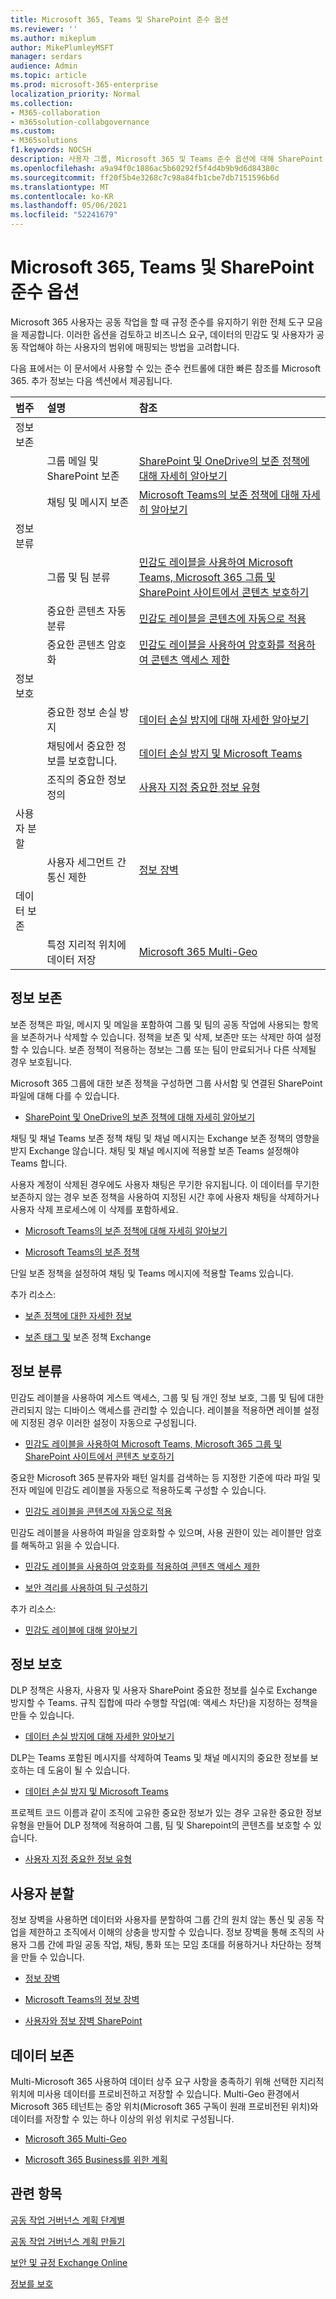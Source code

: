 ```yaml
---
title: Microsoft 365, Teams 및 SharePoint 준수 옵션
ms.reviewer: ''
ms.author: mikeplum
author: MikePlumleyMSFT
manager: serdars
audience: Admin
ms.topic: article
ms.prod: microsoft-365-enterprise
localization_priority: Normal
ms.collection:
- M365-collaboration
- m365solution-collabgovernance
ms.custom:
- M365solutions
f1.keywords: NOCSH
description: 사용자 그룹, Microsoft 365 및 Teams 준수 옵션에 대해 SharePoint 대해 자세히 알아보습니다.
ms.openlocfilehash: a9a94f0c1886ac5b60292f5f4d4b9b9d6d84380c
ms.sourcegitcommit: ff20f5b4e3268c7c98a84fb1cbe7db7151596b6d
ms.translationtype: MT
ms.contentlocale: ko-KR
ms.lasthandoff: 05/06/2021
ms.locfileid: "52241679"
---
```

# <a name="compliance-options-for-microsoft-365-groups-teams-and-sharepoint-collaboration"></a>Microsoft 365, Teams 및 SharePoint 준수 옵션

Microsoft 365 사용자는 공동 작업을 할 때 규정 준수를 유지하기 위한 전체 도구 모음을 제공합니다. 이러한 옵션을 검토하고 비즈니스 요구, 데이터의 민감도 및 사용자가 공동 작업해야 하는 사용자의 범위에 매핑되는 방법을 고려합니다.

다음 표에서는 이 문서에서 사용할 수 있는 준수 컨트롤에 대한 빠른 참조를 Microsoft 365. 추가 정보는 다음 섹션에서 제공됩니다.

|범주|설명|참조|
|:-------|:----------|:--------|
|정보 보존|||
||그룹 메일 및 SharePoint 보존|[SharePoint 및 OneDrive의 보존 정책에 대해 자세히 알아보기](../compliance/retention-policies-sharepoint.md)|
||채팅 및 메시지 보존|[Microsoft Teams의 보존 정책에 대해 자세히 알아보기](../compliance/retention-policies-teams.md)|
|정보 분류|||
||그룹 및 팀 분류|[민감도 레이블을 사용하여 Microsoft Teams, Microsoft 365 그룹 및 SharePoint 사이트에서 콘텐츠 보호하기](../compliance/sensitivity-labels-teams-groups-sites.md)|
||중요한 콘텐츠 자동 분류|[민감도 레이블을 콘텐츠에 자동으로 적용](../compliance/apply-sensitivity-label-automatically.md)|
||중요한 콘텐츠 암호화|[민감도 레이블을 사용하여 암호화를 적용하여 콘텐츠 액세스 제한](../compliance/encryption-sensitivity-labels.md)|
|정보 보호|||
||중요한 정보 손실 방지|[데이터 손실 방지에 대해 자세한 알아보기](../compliance/dlp-learn-about-dlp.md)|
||채팅에서 중요한 정보를 보호합니다.|[데이터 손실 방지 및 Microsoft Teams](../compliance/dlp-microsoft-teams.md)|
||조직의 중요한 정보 정의|[사용자 지정 중요한 정보 유형](../compliance/sensitive-information-type-learn-about.md)|
|사용자 분할|||
||사용자 세그먼트 간 통신 제한|[정보 장벽](../compliance/information-barriers.md)|
|데이터 보존|||
||특정 지리적 위치에 데이터 저장|[Microsoft 365 Multi-Geo](/microsoft-365/enterprise/microsoft-365-multi-geo)|

## <a name="information-retention"></a>정보 보존

보존 정책은 파일, 메시지 및 메일을 포함하여 그룹 및 팀의 공동 작업에 사용되는 항목을 보존하거나 삭제할 수 있습니다. 정책을 보존 및 삭제, 보존만 또는 삭제만 하여 설정할 수 있습니다. 보존 정책이 적용하는 정보는 그룹 또는 팀이 만료되거나 다른 삭제될 경우 보호됩니다.

Microsoft 365 그룹에 대한 보존 정책을 구성하면 그룹 사서함 및 연결된 SharePoint 파일에 대해 다를 수 있습니다.

- [SharePoint 및 OneDrive의 보존 정책에 대해 자세히 알아보기](../compliance/retention-policies-sharepoint.md)

채팅 및 채널 Teams 보존 정책 채팅 및 채널 메시지는 Exchange 보존 정책의 영향을 받지 Exchange 않습니다. 채팅 및 채널 메시지에 적용할 보존 Teams 설정해야 Teams 합니다. 

사용자 계정이 삭제된 경우에도 사용자 채팅은 무기한 유지됩니다. 이 데이터를 무기한 보존하지 않는 경우 보존 정책을 사용하여 지정된 시간 후에 사용자 채팅을 삭제하거나 사용자 삭제 프로세스에 이 삭제를 포함하세요.

- [Microsoft Teams의 보존 정책에 대해 자세히 알아보기](../compliance/retention-policies-teams.md)

- [Microsoft Teams의 보존 정책](/microsoftteams/retention-policies)

단일 보존 정책을 설정하여 채팅 및 Teams 메시지에 적용할 Teams 있습니다. 

추가 리소스:

- [보존 정책에 대한 자세한 정보](../compliance/retention.md)

- [보존 태그 및](/exchange/security-and-compliance/messaging-records-management/retention-tags-and-policies) 보존 정책 Exchange

## <a name="information-classification"></a>정보 분류

민감도 레이블을 사용하여 게스트 액세스, 그룹 및 팀 개인 정보 보호, 그룹 및 팀에 대한 관리되지 않는 디바이스 액세스를 관리할 수 있습니다. 레이블을 적용하면 레이블 설정에 지정된 경우 이러한 설정이 자동으로 구성됩니다.

- [민감도 레이블을 사용하여 Microsoft Teams, Microsoft 365 그룹 및 SharePoint 사이트에서 콘텐츠 보호하기](../compliance/sensitivity-labels-teams-groups-sites.md)

중요한 Microsoft 365 분류자와 패턴 일치를 검색하는 등 지정한 기준에 따라 파일 및 전자 메일에 민감도 레이블을 자동으로 적용하도록 구성할 수 있습니다.

- [민감도 레이블을 콘텐츠에 자동으로 적용](../compliance/apply-sensitivity-label-automatically.md)

민감도 레이블을 사용하여 파일을 암호화할 수 있으며, 사용 권한이 있는 레이블만 암호를 해독하고 읽을 수 있습니다.

- [민감도 레이블을 사용하여 암호화를 적용하여 콘텐츠 액세스 제한](../compliance/encryption-sensitivity-labels.md)

- [보안 격리를 사용하여 팀 구성하기](./secure-teams-security-isolation.md)

추가 리소스:

- [민감도 레이블에 대해 알아보기](../compliance/sensitivity-labels.md)


## <a name="information-protection"></a>정보 보호

DLP 정책은 사용자, 사용자 및 사용자 SharePoint 중요한 정보를 실수로 Exchange 방지할 수 Teams. 규칙 집합에 따라 수행할 작업(예: 액세스 차단)을 지정하는 정책을 만들 수 있습니다.

- [데이터 손실 방지에 대해 자세한 알아보기](../compliance/dlp-learn-about-dlp.md)

DLP는 Teams 포함된 메시지를 삭제하여 Teams 및 채널 메시지의 중요한 정보를 보호하는 데 도움이 될 수 있습니다.

- [데이터 손실 방지 및 Microsoft Teams](../compliance/dlp-microsoft-teams.md)

프로젝트 코드 이름과 같이 조직에 고유한 중요한 정보가 있는 경우 고유한 중요한 정보 유형을 만들어 DLP 정책에 적용하여 그룹, 팀 및 Sharepoint의 콘텐츠를 보호할 수 있습니다.

- [사용자 지정 중요한 정보 유형](../compliance/sensitive-information-type-learn-about.md)

## <a name="user-segmentation"></a>사용자 분할

정보 장벽을 사용하면 데이터와 사용자를 분할하여 그룹 간의 원치 않는 통신 및 공동 작업을 제한하고 조직에서 이해의 상충을 방지할 수 있습니다. 정보 장벽을 통해 조직의 사용자 그룹 간에 파일 공동 작업, 채팅, 통화 또는 모임 초대를 허용하거나 차단하는 정책을 만들 수 있습니다.

- [정보 장벽](../compliance/information-barriers.md)

- [Microsoft Teams의 정보 장벽](/microsoftteams/information-barriers-in-teams)

- [사용자와 정보 장벽 SharePoint](/sharepoint/information-barriers)

## <a name="data-residency"></a>데이터 보존

Multi-Microsoft 365 사용하여 데이터 상주 요구 사항을 충족하기 위해 선택한 지리적 위치에 미사용 데이터를 프로비전하고 저장할 수 있습니다. Multi-Geo 환경에서 Microsoft 365 테넌트는 중앙 위치(Microsoft 365 구독이 원래 프로비전된 위치)와 데이터를 저장할 수 있는 하나 이상의 위성 위치로 구성됩니다.

- [Microsoft 365 Multi-Geo](/microsoft-365/enterprise/microsoft-365-multi-geo)

- [Microsoft 365 Business를 위한 계획](/microsoft-365/enterprise/plan-for-multi-geo)

## <a name="related-topics"></a>관련 항목

[공동 작업 거버넌스 계획 단계별](collaboration-governance-overview.md#collaboration-governance-planning-step-by-step)

[공동 작업 거버넌스 계획 만들기](collaboration-governance-first.md)

[보안 및 규정 Exchange Online](/exchange/security-and-compliance/security-and-compliance)

[정보를 보호](../compliance/information-protection.md)
